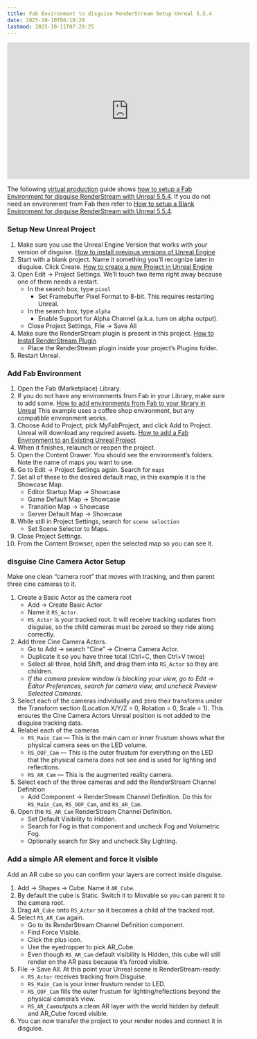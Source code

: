 ```yaml
---
title: Fab Environment to disguise RenderStream Setup Unreal 5.5.4
date: 2025-10-10T06:10:29
lastmod: 2025-10-11T07:29:25
---
```


<div class="video-grid">

<div class="iframe-16-9-container">
<iframe class="youTubeIframe" width="560" height="315" src="https://www.youtube.com/embed/gJLWQFV2bWA?rel=0" title="YouTube video player" frameborder="0" allow="accelerometer; autoplay; clipboard-write; encrypted-media; gyroscope; picture-in-picture; web-share" referrerpolicy="strict-origin-when-cross-origin" allowfullscreen></iframe>
</div>

</div>

The following [virtual production](./virtual-production.md) guide shows [how to setup a Fab Environment for disguise RenderStream with Unreal 5.5.4](https://youtu.be/gJLWQFV2bWA). If you do not need an environment from Fab then refer to [How to setup a Blank Environment for disguise RenderStream with Unreal 5.5.4](./blank-environment-to-disguise-renderstream-setup-unreal-5-5-4.md).

### Setup New Unreal Project

1. Make sure you use the Unreal Engine Version that works with your version of disguise. [How to install previous versions of Unreal Engine](../../3d-modeling/unreal-engine/install-previous-version-of-unreal-engine.md)
2. Start with a blank project. Name it something you’ll recognize later in disguise. Click Create. [How to create a new Project in Unreal Engine](../../3d-modeling/unreal-engine/create-new-project-in-unreal-engine.md)
3. Open Edit → Project Settings. We’ll touch two items right away because one of them needs a restart.
   - In the search box, type `pixel`
     - Set Framebuffer Pixel Format to 8-bit. This requires restarting Unreal.
   - In the search box, type `alpha`
     - Enable Support for Alpha Channel (a.k.a. turn on alpha output).
   - Close Project Settings, File → Save All
4. Make sure the RenderStream plugin is present in this project. [How to Install RenderStream Plugin](./install-disguise-renderstream-plugin.md)
   - Place the RenderStream plugin inside your project’s Plugins folder.
5. Restart Unreal.

### Add Fab Environment

1.  Open the Fab (Marketplace) Library.
2.  If you do not have any environments from Fab in your Library, make sure to add some. [How to add environments from Fab to your library in Unreal](../../3d-modeling/unreal-engine/add-epic-games-fab-assets-to-library.md) This example uses a coffee shop environment, but any compatible environment works.
3.  Choose Add to Project, pick MyFabProject, and click Add to Project. Unreal will download any required assets. [How to add a Fab Environment to an Existing Unreal Project](../../3d-modeling/unreal-engine/add-fab-3d-environment-to-unreal-project.md)
4.  When it finishes, relaunch or reopen the project.
5.  Open the Content Drawer. You should see the environment’s folders. Note the name of maps you want to use.
6.  Go to Edit → Project Settings again. Search for `maps`
7.  Set all of these to the desired default map, in this example it is the Showcase Map.
    - Editor Startup Map → Showcase
    - Game Default Map → Showcase
    - Transition Map → Showcase
    - Server Default Map → Showcase
8.  While still in Project Settings, search for `scene selection`
    - Set Scene Selector to Maps.
9.  Close Project Settings.
10. From the Content Browser, open the selected map so you can see it.

### disguise Cine Camera Actor Setup

Make one clean “camera root” that moves with tracking, and then parent three cine cameras to it.

1. Create a Basic Actor as the camera root
   - Add → Create Basic Actor
   - Name it `RS_Actor`.
   - `RS_Actor` is your tracked root. It will receive tracking updates from disguise, so the child cameras must be zeroed so they ride along correctly.
2. Add three Cine Camera Actors.
   - Go to Add → search “Cine” → Cinema Camera Actor.
   - Duplicate it so you have three total (Ctrl+C, then Ctrl+V twice)
   - Select all three, hold Shift, and drag them into `RS_Actor` so they are children.
   - _If the camera preview window is blocking your view, go to Edit → Editor Preferences, search for camera view, and uncheck Preview Selected Cameras._
3. Select each of the cameras individually and zero their transforms under the Transform section (Location X/Y/Z = 0, Rotation = 0, Scale = 1). This ensures the Cine Camera Actors Unreal position is not added to the disguise tracking data.
4. Relabel each of the cameras
   - `RS_Main_Cam` — This is the main cam or inner frustum shows what the physical camera sees on the LED volume.
   - `RS_OOF_Cam` — This is the outer frustum for everything on the LED that the physical camera does not see and is used for lighting and reflections.
   - `RS_AR_Cam` — This is the augmented reality camera.
5. Select each of the three cameras and add the RenderStream Channel Definition
   - Add Component → RenderStream Channel Definition. Do this for `RS_Main_Cam`, `RS_OOF_Cam`, and `RS_AR_Cam`.
6. Open the `RS_AR_Cam` RenderStream Channel Definition.
   - Set Default Visibility to Hidden.
   - Search for Fog in that component and uncheck Fog and Volumetric Fog.
   - Optionally search for Sky and uncheck Sky Lighting.

### Add a simple AR element and force it visible

Add an AR cube so you can confirm your layers are correct inside disguise.

1. Add → Shapes → Cube. Name it `AR_Cube`.
2. By default the cube is Static. Switch it to Movable so you can parent it to the camera root.
3. Drag `AR_Cube` onto `RS_Actor` so it becomes a child of the tracked root.
4. Select `RS_AR_Cam` again.
   - Go to its RenderStream Channel Definition component.
   - Find Force Visible.
   - Click the plus icon.
   - Use the eyedropper to pick AR_Cube.
   - Even though `RS_AR_Cam` default visibility is Hidden, this cube will still render on the AR pass because it’s forced visible.
5. File → Save All. At this point your Unreal scene is RenderStream-ready:
   - `RS_Actor` receives tracking from Disguise.
   - `RS_Main_Cam` is your inner frustum render to LED.
   - `RS_OOF_Cam` fills the outer frustum for lighting/reflections beyond the physical camera’s view.
   - `RS_AR_Cam`outputs a clean AR layer with the world hidden by default and AR_Cube forced visible.
6. You can now transfer the project to your render nodes and connect it in disguise.
